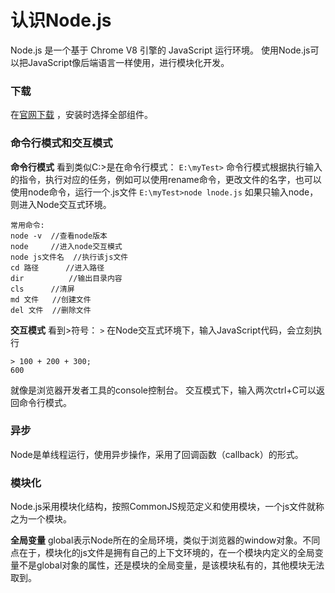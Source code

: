 认识Node.js
===================
Node.js 是一个基于 Chrome V8 引擎的 JavaScript 运行环境。 使用Node.js可以把JavaScript像后端语言一样使用，进行模块化开发。

###  下载

在[官网下载][1] ，安装时选择全部组件。


  [1]: https://nodejs.org/en/download/

###  命令行模式和交互模式

**命令行模式**
看到类似C:\>是在命令行模式：
``E:\myTest>``
命令行模式根据执行输入的指令，执行对应的任务，例如可以使用rename命令，更改文件的名字，也可以使用node命令，运行一个.js文件
``E:\myTest>node lnode.js``
如果只输入node，则进入Node交互式环境。

```
常用命令:
node -v  //查看node版本
node     //进入node交互模式
node js文件名  //执行该js文件
cd 路径      //进入路径
dir          //输出目录内容
cls      //清屏
md 文件   //创建文件
del 文件  //删除文件
```

**交互模式**
看到>符号：
``>``
在Node交互式环境下，输入JavaScript代码，会立刻执行
```
> 100 + 200 + 300;
600
```
就像是浏览器开发者工具的console控制台。
交互模式下，输入两次ctrl+C可以返回命令行模式。

###  异步
Node是单线程运行，使用异步操作，采用了回调函数（callback）的形式。

###  模块化
Node.js采用模块化结构，按照CommonJS规范定义和使用模块，一个js文件就称之为一个模块。

**全局变量**
global表示Node所在的全局环境，类似于浏览器的window对象。不同点在于，模块化的js文件是拥有自己的上下文环境的，在一个模块内定义的全局变量不是global对象的属性，还是模块的全局变量，是该模块私有的，其他模块无法取到。